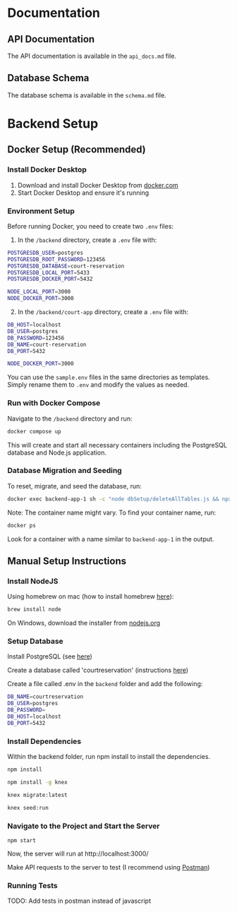 # Documentation

## API Documentation

The API documentation is available in the `api_docs.md` file.

## Database Schema

The database schema is available in the `schema.md` file.

# Backend Setup

## Docker Setup (Recommended)

### Install Docker Desktop

1. Download and install Docker Desktop from [docker.com](https://www.docker.com/products/docker-desktop/)
2. Start Docker Desktop and ensure it's running

### Environment Setup

Before running Docker, you need to create two `.env` files:

1. In the `/backend` directory, create a `.env` file with:

```bash
POSTGRESDB_USER=postgres
POSTGRESDB_ROOT_PASSWORD=123456
POSTGRESDB_DATABASE=court-reservation
POSTGRESDB_LOCAL_PORT=5433
POSTGRESDB_DOCKER_PORT=5432

NODE_LOCAL_PORT=3000
NODE_DOCKER_PORT=3000
```

2. In the `/backend/court-app` directory, create a `.env` file with:

```bash
DB_HOST=localhost
DB_USER=postgres
DB_PASSWORD=123456
DB_NAME=court-reservation
DB_PORT=5432

NODE_DOCKER_PORT=3000
```

You can use the `sample.env` files in the same directories as templates. Simply rename them to `.env` and modify the values as needed.

### Run with Docker Compose

Navigate to the `/backend` directory and run:

```bash
docker compose up
```

This will create and start all necessary containers including the PostgreSQL database and Node.js application.

### Database Migration and Seeding

To reset, migrate, and seed the database, run:

```bash
docker exec backend-app-1 sh -c "node dbSetup/deleteAllTables.js && npx knex migrate:latest && npx knex seed:run"
```

Note: The container name might vary. To find your container name, run:

```bash
docker ps
```

Look for a container with a name similar to `backend-app-1` in the output.

## Manual Setup Instructions

### Install NodeJS

Using homebrew on mac (how to install homebrew [here](https://brew.sh/)):

```bash
brew install node
```

On Windows, download the installer from [nodejs.org](https://nodejs.org/en/download/)

### Setup Database

Install PostgreSQL (see [here](https://www.postgresql.org/download/))

Create a database called 'courtreservation' (instructions [here](https://www.postgresql.org/docs/current/app-createdb.html))

Create a file called .env in the `backend` folder and add the following:

```bash
DB_NAME=courtreservation
DB_USER=postgres
DB_PASSWORD=
DB_HOST=localhost
DB_PORT=5432
```

### Install Dependencies

Within the backend folder, run npm install to install the dependencies.

```bash
npm install
```

```bash
npm install -g knex
```

```bash
knex migrate:latest
```

```bash
knex seed:run
```

### Navigate to the Project and Start the Server

```
npm start
```

Now, the server will run at http://localhost:3000/

Make API requests to the server to test (I recommend using [Postman](https://www.postman.com/))

### Running Tests

TODO: Add tests in postman instead of javascript
